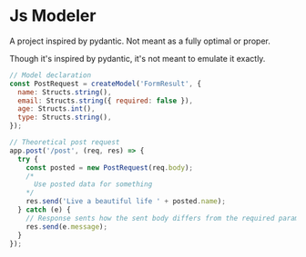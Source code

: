 # Js Modeler
A project inspired by pydantic. Not meant as a fully optimal or proper.

Though it's inspired by pydantic, it's not meant to emulate it exactly.


```js
// Model declaration
const PostRequest = createModel('FormResult', {
  name: Structs.string(),
  email: Structs.string({ required: false }),
  age: Structs.int(),
  type: Structs.string(),
});

// Theoretical post request
app.post('/post', (req, res) => {
  try {
    const posted = new PostRequest(req.body);
    /*
      Use posted data for something
    */
    res.send('Live a beautiful life ' + posted.name);
  } catch (e) {
    // Response sents how the sent body differs from the required params
    res.send(e.message);
  }
});
```
